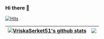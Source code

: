 ### Hi there 👋

[![Hits](https://hits.seeyoufarm.com/api/count/incr/badge.svg?url=https%3A%2F%2Fgithub.com%2FVriskaSerket51&count_bg=%2379C83D&title_bg=%23555555&icon=&icon_color=%23E7E7E7&title=hits&edge_flat=false)](https://hits.seeyoufarm.com)

| <a href="#"><img align="center" src="https://github-readme-stats.vercel.app/api?username=VriskaSerket51&show_icons=true&include_all_commits=true&hide_border=true" alt="VriskaSerket51's github stats" /></a> | <a href="#"><img align="center" src="https://github-readme-stats.vercel.app/api/top-langs/?username=VriskaSerket51&layout=compact&hide_border=true" /></a> |
| ------------- | ------------- |

<!--
**VriskaSerket51/VriskaSerket51** is a ✨ _special_ ✨ repository because its `README.md` (this file) appears on your GitHub profile.

Here are some ideas to get you started:

- 🔭 I’m currently working on ...
- 🌱 I’m currently learning ...
- 👯 I’m looking to collaborate on ...
- 🤔 I’m looking for help with ...
- 💬 Ask me about ...
- 📫 How to reach me: ...
- 😄 Pronouns: ...
- ⚡ Fun fact: ...
-->
